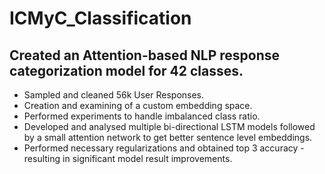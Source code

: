# ICMyC_Classification

## Created an Attention-based NLP response categorization model for 42 classes. 

* Sampled and cleaned 56k User Responses.
* Creation and examining of a custom embedding space.
* Performed experiments to handle imbalanced class ratio. 
* Developed and analysed multiple bi-directional LSTM models followed by a small attention network to get better sentence level embeddings.
* Performed necessary regularizations and obtained top 3 accuracy - resulting in significant model result improvements.
